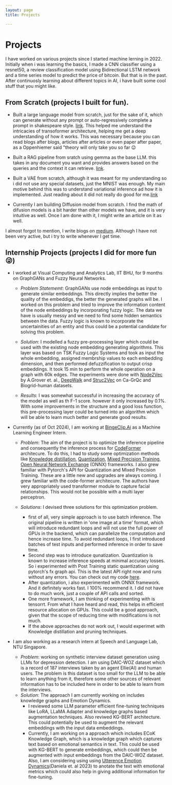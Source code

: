 ```yaml
---
layout: page
title: Projects

---
```


# Projects

I have worked on various projects since I started machine lerning in 2022. Initially when i was learning the basics, I made a CNN classifier using a resnet50, a review classification model using Bidirectional LSTM network and a time series model to predict the price of bitcoin. But that is in the past. After continuosly learning about different topics in AI, i have built some cool stuff that you might like.

## From Scratch (projects I built for fun).
- Built a large language model from scratch, just for the sake of it, which can generate without any prompt or auto-regressively complete a prompt in shakespeare style. [link](https://github.com/psycoplankton/GPT-Decoded). This helped me understand the intricacies of transoformer architecture, helping me get a deep understanding of how it works. This was necessary because you can read blogs after blogs, articles after articles or even paper after paper, as a Oppenhiemer said "theory will only take you so far :wink: 

- Built a RAG pipeline from sratch using gemma as the base LLM. this takes in any document you want and provides answers based on the queries and the context it can retrieve. [link](https://github.com/psycoplankton/RAG-from-scratch). 

- Built a VAE from scratch, although it was meant for my understanding so i did not use any special datasets, just the MNIST was enough. My main motive behind this was to understand variational inference ad how it is implemented. Just reading about it did not really do good for me.[link](https://github.com/psycoplankton/VAE-from-scratch)

- Currently I am building Diffusion model from scratch. I find the math of difusion models is a bit harder than other models we have, and it is very intuitive as well. Once I am done with it, I might write an article on it as well. 

I almost forgot to mention, I write blogs on [medium](https://medium.com/@_psycoplankton). Although I have not been very active, but i try to write whenever I get time.

## Internship Projects (projects I did for more fun 😜)

- I worked at Visual Computing and Analytics Lab, IIT BHU, for 9 months on GraphGANs and Fuzzy Neural Networks. 
    - *Problem Statememt*: GraphGANs use node embeddings as input to generate similar embeddings. This directly implies the better
     the quality of the embeddigs, the better the generated graphs will be. I worked on this problem and tried to improve the 
     information content of the node embeddings by incorporating fuzzy logic. The data we have is usually messy and we need to 
     find some hidden semantics between the data. Fuzzy logic is known to incorporate the uncertainities of an entity and thus 
     could be a potential candidate for solving this problem.

    - *Solution*: I modelled a fuzzy pre-processing layer which could be used with the existing node embedding generating 
    algorithms. This layer was based on TSK Fuzzy Logic Systems and took as input the whole embedding, assigned membrship values 
    to each embedding dimension, and then performed defuzzification to output crisp embeddings. It took 15 min to perform the 
    whole operation on a graph with 60k edges. The experiments were done with [Node2Vec](https://arxiv.org/abs/1607.00653) by A.Grover et. al., [DeepWalk](https://arxiv.org/abs/1403.6652) and [Struc2Vec](https://arxiv.org/abs/1704.03165) on Ca-GrQc and Biogrid-human datasets. 
    
    - *Results*: I was somewhat successful in increasing the accuracy of the model as well as th F-1 score. however it only increased by 0.1%. With some improvements in the structure and a good loss function, this pre-processing layer could be turned into an algorithm which will be able to learn much better and generate good results.


- Currently (as of Oct 2024), I am working at [BingeClip.Ai](https://www.bingeclip.ai/) as a Machine Learning Engineer Intern.
    - *Problem*: The aim of the project is to optimize the inference pipeline and consequently the inference process for [CodeFormer](https://shangchenzhou.com/projects/CodeFormer/) architecure. To do this, I had to study some optimization methods like [Knowledge distillation](https://neptune.ai/blog/knowledge-distillation), [Quantization](https://www.youtube.com/watch?v=0VdNflU08yA), [Mixed Precision Training](https://arxiv.org/abs/1710.03740), [Open Neural Network Exchange](https://onnx.ai/) (ONNX) frameworks. I also grew familiar with Pytorch's API for Quantization and Mixed Precision Training. These are a little new and upgrades are always coming. I grew familiar with the code-former architecure. The authors have very appropriately used transformer module to capture facial relationships. This would not be possible with a multi layer perceptron.

    - *Solutions*: I devised three solutions for this optimization problem.
        -  first of all, very simple approach is to use batch inference. The original pipeline is written in 'one image at a time' format, which will introduce redundant loops and will not use the full power of GPUs in the backend, which can parallelize the computation and hence increase time. To avoid redundant loops, I first introduced batches of test inputs and performed inference in order to save time.
        - Second step was to introduce qunatization. Quantization is known to increase inference speeds at minimal accuracy losses. So i experimented with Post Training static quantization using pytorch's fx graph api. This is the latest API right now and runs without any errors. You can check out my code [here](https://github.com/psycoplankton/CodeFormer_optimization).
        - After quantization, i also experimented with ONNX framework. And it definitely works fast. I 100% recommend it. I did not have to do much work, just a couple of API calls and sorted. 
        - One more framework, I am thinking of experimenting with is tensorrt. From what I have heard and read, this helps in efficient resource allocation on GPUs. This could be a good approach, given that the scope of reducing time with modifications is not much.
        - If the above approaches do not work out, I would experimet with Knowledge distillation and pruning techniques. 


- I am also working as a research intern at Speech and Language Lab, NTU Singapore.

    - *Problem*: working on synthetic interview dataset generation using LLMs for depression detection. I am using DAIC-WOZ dataset which is a record of 187 interviews taken by an agent Ellie(AI) and human users. The problem is this dataset is too small for the LLM to be able to learn anything from it, therefore some other sources of relevant information has to be included here in order to be able to learn from the interviews. 
    - *Solution*: The approach I am currently working on includes knowledge graphs and Emotion Dynamics.
        - I reviewed some LLM parameter efficient fine-tuning techniques like LoRA, LLaMA Adapter and knowledge graphs based augmentation techniques. Also reviwed KG-BERT architecture. This could potentially be used to augment the relevant embeddings with the input data embeddings. 
        - Currently, I am working on a approach which includes ECoK Knowledge Graph, which is a knowledge graph which captures text based on emotional semantics in text. This could be used with KG-BERT to generate embeddings, which could then be augmented with input embeddings from the DAIC-WOZ dataset. Also, I am considering using using [Utterence Emotion Dynamics](https://arxiv.org/abs/2310.17369)(Daniela et. al 2023) to anotate the text with emotional metrics which could also help in giving additional information for fine-tuning.  



